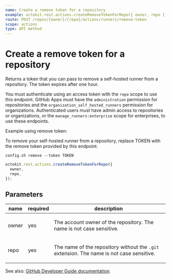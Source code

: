 ```yaml
---
name: Create a remove token for a repository
example: octokit.rest.actions.createRemoveTokenForRepo({ owner, repo })
route: POST /repos/{owner}/{repo}/actions/runners/remove-token
scope: actions
type: API method
---
```


# Create a remove token for a repository

Returns a token that you can pass to remove a self-hosted runner from
a repository. The token expires after one hour.

You must authenticate using an access token with the `repo` scope to use this endpoint.
GitHub Apps must have the `administration` permission for repositories and the `organization_self_hosted_runners` permission for organizations.
Authenticated users must have admin access to repositories or organizations, or the `manage_runners:enterprise` scope for enterprises, to use these endpoints.

Example using remove token:

To remove your self-hosted runner from a repository, replace TOKEN with
the remove token provided by this endpoint.

`config.sh remove --token TOKEN`

```js
octokit.rest.actions.createRemoveTokenForRepo({
  owner,
  repo,
});
```

## Parameters

<table>
  <thead>
    <tr>
      <th>name</th>
      <th>required</th>
      <th>description</th>
    </tr>
  </thead>
  <tbody>
    <tr><td>owner</td><td>yes</td><td>

The account owner of the repository. The name is not case sensitive.

</td></tr>
<tr><td>repo</td><td>yes</td><td>

The name of the repository without the `.git` extension. The name is not case sensitive.

</td></tr>
  </tbody>
</table>

See also: [GitHub Developer Guide documentation](https://docs.github.com/rest/actions/self-hosted-runners#create-a-remove-token-for-a-repository).
